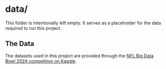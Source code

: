 # data/

This folder is intentionally left empty. It serves as a placeholder for the data required to run this project.

## The Data

The datasets used in this project are provided through the [NFL Big Data Bowl 2024 competition on Kaggle](https://www.kaggle.com/competitions/nfl-big-data-bowl-2024/data).
